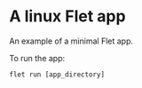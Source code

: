 # A linux Flet app

An example of a minimal Flet app.

To run the app:

```
flet run [app_directory]
```